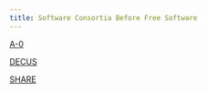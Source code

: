 ```yaml
---
title: Software Consortia Before Free Software
---
```


[A-0](https://en.wikipedia.org/wiki/A-0_System)

[DECUS](https://en.wikipedia.org/wiki/DECUS)

[SHARE](https://en.wikipedia.org/wiki/SHARE_(computing))
